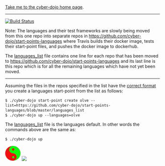 
[Take me to the cyber-dojo home page](https://github.com/cyber-dojo/cyber-dojo).

- - - -

[![Build Status](https://travis-ci.org/cyber-dojo/start-points-languages.svg?branch=master)](https://travis-ci.org/cyber-dojo/start-points-languages)

Note: The languages and their test frameworks are slowly
being moved from this one repo into separate repos in
https://github.com/cyber-dojo/start-points-languages
where Travis builds their docker image, tests their
start-point files, and pushes the docker image to
dockerhub.

The [languages_list](https://github.com/cyber-dojo/start-points-languages/blob/master/languages_list)
file contains one line for each repo that has been moved to https://github.com/cyber-dojo/start-points-languages
and its last line is this repo which is for all the remaining languages which have not
yet been moved.

- - - -

Assuming the files in the repos specified in the list have the
[correct format](http://blog.cyber-dojo.org/2016/08/creating-your-own-start-points.html)
you create a languages start-point from the list as follows:

```
$ ./cyber-dojo start-point create olve --list=https://github.com/cyber-dojo/start-points-languages/blob/master/languages_list
$ ./cyber-dojo up --languages=olve
```

The [languages_list](https://github.com/cyber-dojo/start-points-languages/blob/master/languages_list)
file is the languages default. In other words the commands above are the same as:

```
$ ./cyber-dojo up
```

<img src="https://raw.githubusercontent.com/cyber-dojo/nginx/master/images/home_page_logo.png" alt="cyber-dojo yin/yang logo" width="50px" height="50px"/>

<img src="https://github.com/cyber-dojo/start-points-languages/blob/master/setup_default_start_point_languages.png" width="700px"/>
